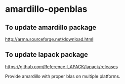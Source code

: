 # amardillo-openblas

## To update amardillo package
http://arma.sourceforge.net/download.html

## To update lapack package
https://github.com/Reference-LAPACK/lapack/releases

Provide amardillo with proper blas on multiple platforms.
